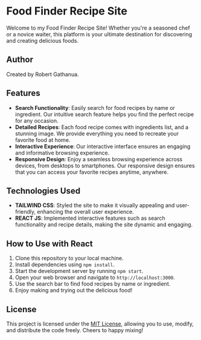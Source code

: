 # Food Finder Recipe Site

Welcome to my Food Finder Recipe Site! Whether you're a seasoned chef or a novice waiter, this platform is your ultimate destination for discovering and creating delicious foods.

## Author
Created by Robert Gathanua.

## Features

- **Search Functionality**: Easily search for food recipes by name or ingredient. Our intuitive search feature helps you find the perfect recipe for any occasion.
- **Detailed Recipes**: Each food recipe comes with  ingredients list, and a stunning image. We provide everything you need to recreate your favorite food at home.
- **Interactive Experience**:  Our interactive interface ensures an engaging and informative browsing experience.
- **Responsive Design**: Enjoy a seamless browsing experience across devices, from desktops to smartphones. Our responsive design ensures that you can access your favorite recipes anytime, anywhere.

## Technologies Used
- **TAILWIND CSS**: Styled the site to make it visually appealing and user-friendly, enhancing the overall user experience.
- **REACT JS**: Implemented interactive features such as search functionality and recipe details, making the site dynamic and engaging.

## How to Use with React

1. Clone this repository to your local machine.
2. Install dependencies using `npm install`.
3. Start the development server by running `npm start`.
4. Open your web browser and navigate to `http://localhost:3000`.
5. Use the search bar to find food recipes by name or ingredient.
6. Enjoy making and trying out the delicious food!

## License
This project is licensed under the [MIT License](LICENSE), allowing you to use, modify, and distribute the code freely. Cheers to happy mixing!